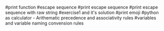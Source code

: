 #print function
#escape sequence
#print escape sequence
#print escape sequence with raw string
#exercise1 and it's solution
#print emoji
#python as calculator - Arithematic precedence and associativity rules
#variables and variable naming convension rules